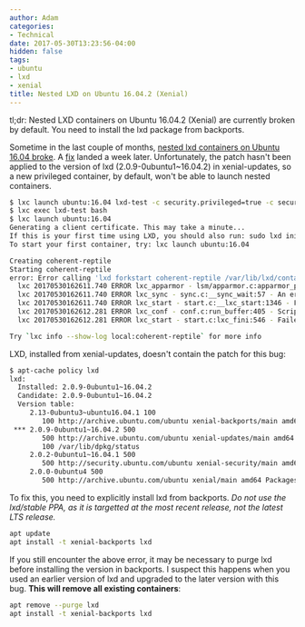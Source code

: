 ```yaml
---
author: Adam
categories:
- Technical
date: 2017-05-30T13:23:56-04:00
hidden: false
tags:
- ubuntu
- lxd
- xenial
title: Nested LXD on Ubuntu 16.04.2 (Xenial)
---
```


tl;dr: Nested LXD containers on Ubuntu 16.04.2 (Xenial) are currently broken by default. You need to install the lxd package from backports.

Sometime in the last couple of months, [nested lxd containers on Ubuntu 16.04 broke](https://github.com/lxc/lxd/issues/3172). A [fix](https://github.com/lxc/lxd/pull/3194) landed a week later. Unfortunately, the patch hasn't been applied to the version of lxd (2.0.9-0ubuntu1~16.04.2) in xenial-updates, so a new privileged container, by default, won't be able to launch nested containers. 

```bash
$ lxc launch ubuntu:16.04 lxd-test -c security.privileged=true -c security.nesting=true
$ lxc exec lxd-test bash
$ lxc launch ubuntu:16.04
Generating a client certificate. This may take a minute...
If this is your first time using LXD, you should also run: sudo lxd init
To start your first container, try: lxc launch ubuntu:16.04

Creating coherent-reptile
Starting coherent-reptile           
error: Error calling 'lxd forkstart coherent-reptile /var/lib/lxd/containers /var/log/lxd/coherent-reptile/lxc.conf': err='exit status 1'
  lxc 20170530162611.740 ERROR lxc_apparmor - lsm/apparmor.c:apparmor_process_label_set:234 - No such file or directory - failed to change apparmor profile to lxd-coherent-reptile_</var/lib/lxd>//&:lxd-coherent-reptile_<var-lib-lxd>:
  lxc 20170530162611.740 ERROR lxc_sync - sync.c:__sync_wait:57 - An error occurred in another process (expected sequence number 5)
  lxc 20170530162611.740 ERROR lxc_start - start.c:__lxc_start:1346 - Failed to spawn container "coherent-reptile".
  lxc 20170530162612.281 ERROR lxc_conf - conf.c:run_buffer:405 - Script exited with status 1.
  lxc 20170530162612.281 ERROR lxc_start - start.c:lxc_fini:546 - Failed to run lxc.hook.post-stop for container "coherent-reptile".

Try `lxc info --show-log local:coherent-reptile` for more info
```

LXD, installed from xenial-updates, doesn't contain the patch for this bug:
   
```bash 
$ apt-cache policy lxd
lxd:
  Installed: 2.0.9-0ubuntu1~16.04.2
  Candidate: 2.0.9-0ubuntu1~16.04.2
  Version table:
     2.13-0ubuntu3~ubuntu16.04.1 100
        100 http://archive.ubuntu.com/ubuntu xenial-backports/main amd64 Packages
 *** 2.0.9-0ubuntu1~16.04.2 500
        500 http://archive.ubuntu.com/ubuntu xenial-updates/main amd64 Packages
        100 /var/lib/dpkg/status
     2.0.2-0ubuntu1~16.04.1 500
        500 http://security.ubuntu.com/ubuntu xenial-security/main amd64 Packages
     2.0.0-0ubuntu4 500
        500 http://archive.ubuntu.com/ubuntu xenial/main amd64 Packages

```

To fix this, you need to explicitly install lxd from backports. *Do not use the lxd/stable PPA, as it is targetted at the most recent release, not the latest LTS release.*

```bash
apt update
apt install -t xenial-backports lxd
```

If you still encounter the above error, it may be necessary to purge lxd before installing the version in backports. I suspect this happens when you used an earlier version of lxd and upgraded to the later version with this bug. **This will remove all existing containers**:


```bash
apt remove --purge lxd
apt install -t xenial-backports lxd
```






